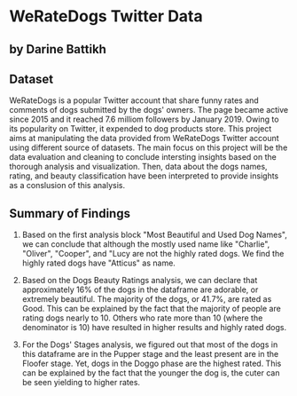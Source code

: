 # WeRateDogs Twitter Data
## by Darine Battikh

## Dataset
WeRateDogs is a popular Twitter account that share funny rates and comments of dogs submitted by the dogs' owners. The page became active since 2015 and it reached 7.6 milliom followers by January 2019. Owing to its popularity on Twitter, it expended to dog products store. 
This project aims at manipulating the data provided from WeRateDogs Twitter account using different source of datasets. The main focus on this project will be the data evaluation and cleaning to conclude intersting insights based on the thorough analysis and visualization. Then, data about the dogs names, rating, and beauty classification have been interpreted to provide insights as a conslusion of this analysis.

## Summary of Findings
1. Based on the first analysis block "Most Beautiful and Used Dog Names", we can conclude that although the mostly used name like "Charlie", "Oliver", "Cooper", and "Lucy are not the highly rated dogs. We find the highly rated dogs have "Atticus" as name.  

2. Based on the Dogs Beauty Ratings analysis, we can declare that approximately 16% of the dogs in the dataframe are adorable, or extremely beautiful. The majority of the dogs, or 41.7%, are rated as Good. This can be explained by the fact that the majority of people are rating dogs nearly to 10. Others who rate more than 10 (where the denominator is 10) have resulted in higher results and highly rated dogs.  

3. For the Dogs' Stages analysis, we figured out that most of the dogs in this dataframe are in the Pupper stage and the least present are in the Floofer stage. Yet, dogs in the Doggo phase are the highest rated. This can be explained by the fact that the younger the dog is, the cuter can be seen yielding to higher rates.